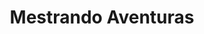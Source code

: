 ---
title: "Mestrando Aventuras"
metaTitle: "Mestrando Aventuras"
metaDescription: "Mestrando Aventuras"
---